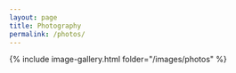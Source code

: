 ```yaml
---
layout: page
title: Photography
permalink: /photos/
---
```

{% include image-gallery.html folder="/images/photos" %}
